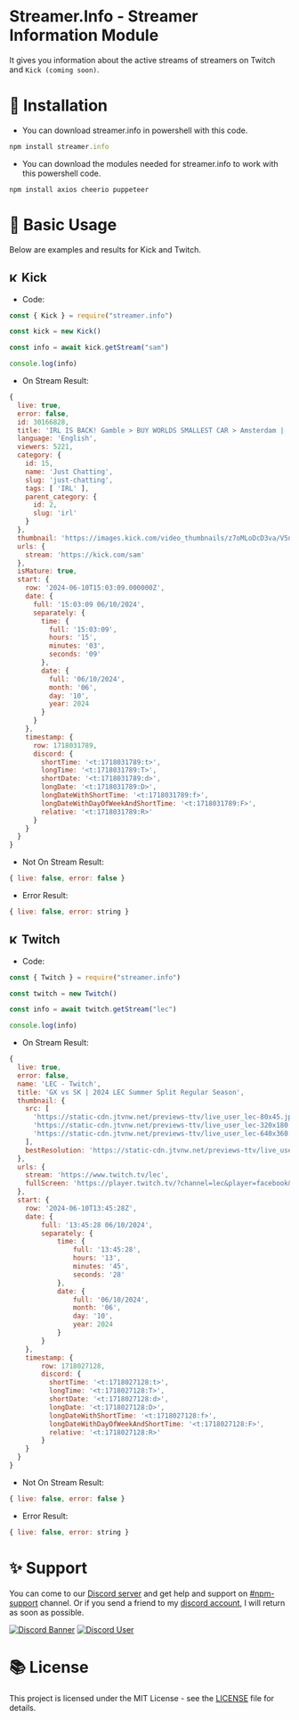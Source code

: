 # Streamer.Info - Streamer Information Module
It gives you information about the active streams of streamers on Twitch and `Kick (coming soon)`.
# 🔧 Installation
- You can download streamer.info in powershell with this code.
```js
npm install streamer.info
```
- You can download the modules needed for streamer.info to work with this powershell code.
```sheel
npm install axios cheerio puppeteer
```
# 🧱 Basic Usage
Below are examples and results for Kick and Twitch.
## <img src="https://cdn.discordapp.com/emojis/1249372855796502539.png" alt="Kick logo" width="17"/> Kick
- Code:
```js
const { Kick } = require("streamer.info")

const kick = new Kick()

const info = await kick.getStream("sam")

console.log(info)
```
- On Stream Result: 
```js
{
  live: true,
  error: false,
  id: 30166828,
  title: 'IRL IS BACK! Gamble > BUY WORLDS SMALLEST CAR > Amsterdam |  Sam Pepper Live',
  language: 'English',
  viewers: 5221,
  category: {
    id: 15,
    name: 'Just Chatting',
    slug: 'just-chatting',
    tags: [ 'IRL' ],
    parent_category: { 
      id: 2, 
      slug: 'irl' 
    }
  },
  thumbnail: 'https://images.kick.com/video_thumbnails/z7oMLoDcD3va/V5nebj3n2vqk/720.webp',
  urls: { 
    stream: 'https://kick.com/sam'
  },
  isMature: true,
  start: {
    row: '2024-06-10T15:03:09.000000Z',
    date: { 
      full: '15:03:09 06/10/2024', 
      separately: {
        time: { 
          full: '15:03:09', 
          hours: '15', 
          minutes: '03', 
          seconds: '09' 
        },
        date: { 
          full: '06/10/2024', 
          month: '06', 
          day: '10', 
          year: 2024 
        }
      }
    },
    timestamp: { 
      row: 1718031789, 
      discord: {
        shortTime: '<t:1718031789:t>',
        longTime: '<t:1718031789:T>',
        shortDate: '<t:1718031789:d>',
        longDate: '<t:1718031789:D>',
        longDateWithShortTime: '<t:1718031789:f>',
        longDateWithDayOfWeekAndShortTime: '<t:1718031789:F>',
        relative: '<t:1718031789:R>'
      }
    }
  }
}
```
- Not On Stream Result:
```js
{ live: false, error: false }
```
- Error Result:
```js
{ live: false, error: string }
```
## <img src="https://cdn.discordapp.com/emojis/1221761381942956033.png" alt="Kick logo" width="17"/> Twitch
- Code:
```js
const { Twitch } = require("streamer.info")

const twitch = new Twitch()

const info = await twitch.getStream("lec")

console.log(info)
```
- On Stream Result: 
```js
{
  live: true,
  error: false,
  name: 'LEC - Twitch',
  title: 'GX vs SK | 2024 LEC Summer Split Regular Season',
  thumbnail: {
    src: [
      'https://static-cdn.jtvnw.net/previews-ttv/live_user_lec-80x45.jpg',
      'https://static-cdn.jtvnw.net/previews-ttv/live_user_lec-320x180.jpg',
      'https://static-cdn.jtvnw.net/previews-ttv/live_user_lec-640x360.jpg'
    ],
    bestResolution: 'https://static-cdn.jtvnw.net/previews-ttv/live_user_lec-640x360.jpg'
  },
  urls: {
    stream: 'https://www.twitch.tv/lec',
    fullScreen: 'https://player.twitch.tv/?channel=lec&player=facebook&autoplay=true&parent=meta.tag'
  },
  start: {
    row: '2024-06-10T13:45:28Z',
    date: { 
        full: '13:45:28 06/10/2024', 
        separately: {
            time: { 
                full: '13:45:28', 
                hours: '13', 
                minutes: '45', 
                seconds: '28' 
            },
            date: { 
                full: '06/10/2024', 
                month: '06', 
                day: '10', 
                year: 2024 
            }
        } 
    },
    timestamp: { 
        row: 1718027128, 
        discord: {
          shortTime: '<t:1718027128:t>',
          longTime: '<t:1718027128:T>',
          shortDate: '<t:1718027128:d>',
          longDate: '<t:1718027128:D>',
          longDateWithShortTime: '<t:1718027128:f>',
          longDateWithDayOfWeekAndShortTime: '<t:1718027128:F>',
          relative: '<t:1718027128:R>'
        }
    }
  }
}
```
- Not On Stream Result:
```js
{ live: false, error: false }
```
- Error Result:
```js
{ live: false, error: string }
```
# ✨ Support
You can come to our [Discord server](https://discord.gg/TCWbk7zWY5) and get help and support on [#npm-support](https://discord.com/channels/1196503995661942965/1249767884159455355) channel. Or if you send a friend to my [discord account](https://discord.com/users/389071682649849868), I will return as soon as possible.

[![Discord Banner](https://api.weblutions.com/discord/invite/TCWbk7zWY5/)](https://discord.gg/TCWbk7zWY5)
[![Discord User](https://lanyard-profile-readme.vercel.app/api/389071682649849868?hideActivity=true)](https://discord.com/users/389071682649849868)
# 📚 License
This project is licensed under the MIT License - see the [LICENSE](https://github.com/beftlidev/streamer.info/blob/main/LICENSE) file for details.
